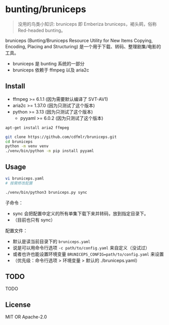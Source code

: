 # bunting/bruniceps

> 没用的鸟类小知识: bruniceps 即 Emberiza bruniceps，褐头鹀，俗称 Red-headed bunting。

bruniceps (Bunting/Bruniceps Resource Utility for New Items Copying, Encoding, Placing and Structuring) 是一个用于下载、转码、整理剧集/电影的工具。

- bruniceps 是 bunting 系统的一部分
- bruniceps 依赖于 ffmpeg 以及 aria2c

## Install

- ffmpeg >= 6.1.1 (因为需要默认编译了 SVT-AV1)
- aria2c >= 1.37.0 (因为只测试了这个版本)
- python >= 3.13 (因为只测试了这个版本)
   - pyyaml >= 6.0.2 (因为只测试了这个版本)

```bash
apt-get install aria2 ffmpeg

git clone https://github.com/cdfmlr/bruniceps.git
cd bruniceps
python -m venv venv
./venv/bin/python -m pip install pyyaml
```

## Usage

```bash
vi bruniceps.yaml
# 按需修改配置

./venv/bin/python3 bruniceps.py sync
```

子命令：

- sync 会把配置中定义的所有单集下载下来并转码，放到指定目录下。
- （目前也只有 sync）

配置文件：

- 默认是读当前目录下的 `bruniceps.yaml`
- 说是可以用命令行选项 `-c path/to/config.yaml` 来自定义（没试过）
- 或者也许也能设置环境变量 `BRUNICEPS_CONFIG=path/to/config.yaml` 来设置
- （优先级：命令行选项 > 环境变量 > 默认的 ./bruniceps.yaml）

## TODO

TODO

## License

MIT OR Apache-2.0

